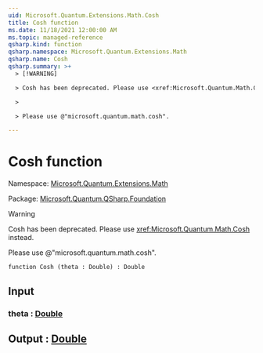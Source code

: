 ```yaml
---
uid: Microsoft.Quantum.Extensions.Math.Cosh
title: Cosh function
ms.date: 11/18/2021 12:00:00 AM
ms.topic: managed-reference
qsharp.kind: function
qsharp.namespace: Microsoft.Quantum.Extensions.Math
qsharp.name: Cosh
qsharp.summary: >+
  > [!WARNING]

  > Cosh has been deprecated. Please use <xref:Microsoft.Quantum.Math.Cosh> instead.

  >

  > Please use @"microsoft.quantum.math.cosh".

---
```


# Cosh function

Namespace: [Microsoft.Quantum.Extensions.Math](xref:Microsoft.Quantum.Extensions.Math)

Package: [Microsoft.Quantum.QSharp.Foundation](https://nuget.org/packages/Microsoft.Quantum.QSharp.Foundation)


> [!WARNING]
> Cosh has been deprecated. Please use <xref:Microsoft.Quantum.Math.Cosh> instead.
>
> Please use @"microsoft.quantum.math.cosh".



```qsharp
function Cosh (theta : Double) : Double
```


## Input

### theta : [Double](xref:microsoft.quantum.qsharp.valueliterals#double-literals)





## Output : [Double](xref:microsoft.quantum.qsharp.valueliterals#double-literals)

